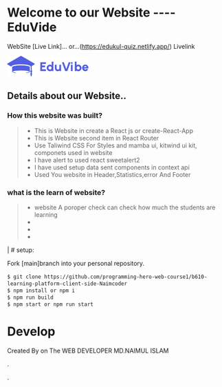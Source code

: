 # Welcome to our Website ---- EduVide

WebSite  [Live Link]...
or...(https://edukul-quiz.netlify.app/) Livelink

![plot](./src/logo.png)

## Details about our Website..
### How this website  was built?
> * This is Website in create a React js or create-React-App
> * This is Website second item in React Router
> * Use Taliwind CSS For Styles and mamba ui, kitwind ui kit, componets used in website
> * I have alert to used react sweetalert2
> * I have used setup  data sent components in context api
> * Used You website in Header,Statistics,error And Footer


### what is the learn of website?
> * website A poroper check can check how much the students are learning
> *  
> * 
> * 

| # setup:

Fork [main]branch into your personal repository.
```
$ git clone https://github.com/programming-hero-web-course1/b610-learning-platform-client-side-Naimcoder
$ npm install or npm i
$ npm run build  
$ npm start or npm run start
```

# Develop

Created By on The WEB DEVELOPER MD.NAIMUL ISLAM

.

.





